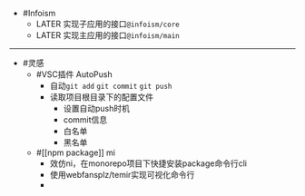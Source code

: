 - #Infoism
	- LATER 实现子应用的接口`@infoism/core`
	- LATER 实现主应用的接口`@infoism/main`
- ---
- #灵感
	- #VSC插件 AutoPush
		- 自动`git add` `git commit` `git push`
		- 读取项目根目录下的配置文件
			- 设置自动push时机
			- commit信息
			- 白名单
			- 黑名单
	- #[[npm package]] mi
		- 效仿ni，在monorepo项目下快捷安装package命令行cli
		- 使用webfansplz/temir实现可视化命令行
		-
